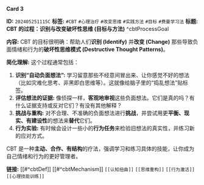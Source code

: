 
**Card 3**

**ID:** `202405251115C`
**标签:** `#CBT` `#心理治疗` `#改变思维` `#实践方法` `#目标` `#费曼学习法`
**标题:** **CBT 的过程：识别与改变破坏性思维 (目标与方法)** ^cbtProcessGoal

**内容:**
CBT 的目标很明确：帮助人们**识别 (Identify)** 并**改变 (Change)** 那些导致负面情绪和行为的**破坏性思维模式 (Destructive Thought Patterns)**。

**简化理解:** 这个过程通常包括：

1.  **识别“自动负面想法”:** 学习留意那些不经意间冒出来、让你感觉不好的想法（比如灾难化思考、非黑即白思维等）。这就像给脑子里的“捣乱想法”贴标签。
2.  **评估想法的证据:** 像侦探一样，**客观地审视**这些负面想法。它们是真的吗？有什么证据支持或反对它们？有没有其他解释？
3.  **挑战与重构:** 对不合理、不准确的负面想法进行**挑战**，并尝试用更**平衡、现实、有建设性**的想法来**替代**它们。
4.  **行为实验:** 有时候会设计一些小的**行为任务**来检验旧想法的真实性，并练习新的应对方式。

CBT 是一种**主动、合作、有结构**的疗法，强调学习和练习具体的技能，让你成为自己情绪和行为的更好管理者。

**链接:** [[#^cbtDef]] [[#^cbtMechanism]] `[[认知扭曲]]` `[[思维重构]]` `[[行为激活]]` `[[心理技能训练]]`